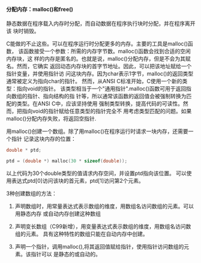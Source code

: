 #### 分配内存：malloc()和free()
静态数据在程序载入内存时分配，而自动数据在程序执行块时分配，并在程序离开该
块时销毁。

C能做的不止这些。可以在程序运行时分配更多的内存。主要的工具是malloc()函数，
该函数接受一个参数：所需的内存字节数。malloc()函数会找到合适的空闲内存块，这
样的内存是匿名的。也就是说，malloc()分配内存，但是不会为其赋名。然而，它确实
返回动态内存块的首字节地址。因此，可以把该地址赋给一个指针变量，并使用指针访
问这块内存。因为char表示1字节，malloc()的返回类型通常被定义为指向char的指针。
然而，从ANSI C标准开始，C使用一个新的类型：指向void的指针。
该类型相当于一个"通用指针".malloc()函数可用于返回指向数组的指针、指向结构的指
针等，所以通常该函数的返回值会被强制转换为匹配的类型。在ANSI C中，应该坚持使用
强制类型转换，提高代码的可读性。然而，把指向void的指针赋给任意类型的指针完全不
用考虑类型匹配的问题。如果malloc()分配内存失败，将返回空指针.

用malloc()创建一个数组。除了用malloc()在程序运行时请求一块内存，还需要一个指针
记录这块内存的位置：
```c
double * ptd;

ptd = (double *) malloc(30 * sizeof(double));
```
以上代码为30个double类型的值请求内存空间，并设置ptd指向该位置。
可以使用表达式ptd[0]访问该块的首元素，ptd[1]访问第2个元素。

3种创建数组的方法：

1. 声明数组时，用常量表达式表示数组的维度，用数组名访问数组的元素。可以用静态内存
或自动内存创建这种数组

2. 声明变长数组（C99新增），用变量表达式表示数组的维度，用数组名访问数组的元素。
具有这种特性的数组只能在自动内存中创建。

3. 声明一个指针，调用malloc(),将其返回值赋给指针，使用指针访问数组的元素。该指针可以
是静态的或自动的。
